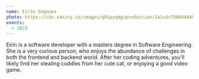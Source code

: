 ```yaml
---
name: Eirin Sognnes
photo: https://cdn.sanity.io/images/q0ipzqdg/production/1a1cdcf560444486dde0ef1f9dbd1c5fb938bf3f-240x299.jpg
events:
  - 2023
---
```


Eirin is a software developer with a masters degree in Software Engineering. She is a very curious person, who enjoys the abundance of challenges in both the frontend and backend world. After her coding adventures, you’ll likely find her stealing cuddles from her cute cat, or enjoying a good video game.
